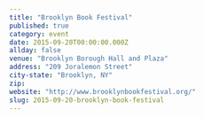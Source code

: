 ```yaml
---
title: "Brooklyn Book Festival"
published: true
category: event
date: 2015-09-20T00:00:00.000Z
allday: false
venue: "Brooklyn Borough Hall and Plaza"
address: "209 Joralemon Street"
city-state: "Brooklyn, NY"
zip:
website: "http://www.brooklynbookfestival.org/"
slug: 2015-09-20-brooklyn-book-festival
---
```


